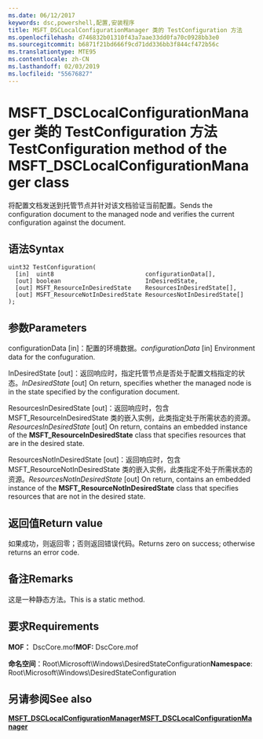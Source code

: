 ```yaml
---
ms.date: 06/12/2017
keywords: dsc,powershell,配置,安装程序
title: MSFT_DSCLocalConfigurationManager 类的 TestConfiguration 方法
ms.openlocfilehash: d746832b01310f43a7aae33dd0fa70c0928bb3e0
ms.sourcegitcommit: b6871f21bd666f9cd71dd336bb3f844cf472b56c
ms.translationtype: MTE95
ms.contentlocale: zh-CN
ms.lasthandoff: 02/03/2019
ms.locfileid: "55676827"
---
```

# <a name="testconfiguration-method-of-the-msftdsclocalconfigurationmanager-class"></a><span data-ttu-id="3d918-103">MSFT_DSCLocalConfigurationManager 类的 TestConfiguration 方法</span><span class="sxs-lookup"><span data-stu-id="3d918-103">TestConfiguration method of the MSFT_DSCLocalConfigurationManager class</span></span>

<span data-ttu-id="3d918-104">将配置文档发送到托管节点并针对该文档验证当前配置。</span><span class="sxs-lookup"><span data-stu-id="3d918-104">Sends the configuration document to the managed node and verifies the current configuration against the document.</span></span>

## <a name="syntax"></a><span data-ttu-id="3d918-105">语法</span><span class="sxs-lookup"><span data-stu-id="3d918-105">Syntax</span></span>

```mof
uint32 TestConfiguration(
  [in]  uint8                          configurationData[],
  [out] boolean                        InDesiredState,
  [out] MSFT_ResourceInDesiredState    ResourcesInDesiredState[],
  [out] MSFT_ResourceNotInDesiredState ResourcesNotInDesiredState[]
);
```

## <a name="parameters"></a><span data-ttu-id="3d918-106">参数</span><span class="sxs-lookup"><span data-stu-id="3d918-106">Parameters</span></span>

<span data-ttu-id="3d918-107">configurationData \[in\]：配置的环境数据。</span><span class="sxs-lookup"><span data-stu-id="3d918-107">*configurationData* \[in\] Environment data for the confuguration.</span></span>

<span data-ttu-id="3d918-108">InDesiredState \[out\]：返回响应时，指定托管节点是否处于配置文档指定的状态。</span><span class="sxs-lookup"><span data-stu-id="3d918-108">*InDesiredState* \[out\] On return, specifies whether the managed node is in the state specified by the configuration document.</span></span>

<span data-ttu-id="3d918-109">ResourcesInDesiredState \[out\]：返回响应时，包含 MSFT_ResourceInDesiredState 类的嵌入实例，此类指定处于所需状态的资源。</span><span class="sxs-lookup"><span data-stu-id="3d918-109">*ResourcesInDesiredState* \[out\] On return, contains an embedded instance of the **MSFT_ResourceInDesiredState** class that specifies resources that are in the desired state.</span></span>

<span data-ttu-id="3d918-110">ResourcesNotInDesiredState \[out\]：返回响应时，包含 MSFT_ResourceNotInDesiredState 类的嵌入实例，此类指定不处于所需状态的资源。</span><span class="sxs-lookup"><span data-stu-id="3d918-110">*ResourcesNotInDesiredState* \[out\] On return, contains an embedded instance of the **MSFT_ResourceNotInDesiredState** class that specifies resources that are not in the desired state.</span></span>

## <a name="return-value"></a><span data-ttu-id="3d918-111">返回值</span><span class="sxs-lookup"><span data-stu-id="3d918-111">Return value</span></span>

<span data-ttu-id="3d918-112">如果成功，则返回零；否则返回错误代码。</span><span class="sxs-lookup"><span data-stu-id="3d918-112">Returns zero on success; otherwise returns an error code.</span></span>

## <a name="remarks"></a><span data-ttu-id="3d918-113">备注</span><span class="sxs-lookup"><span data-stu-id="3d918-113">Remarks</span></span>

<span data-ttu-id="3d918-114">这是一种静态方法。</span><span class="sxs-lookup"><span data-stu-id="3d918-114">This is a static method.</span></span>

## <a name="requirements"></a><span data-ttu-id="3d918-115">要求</span><span class="sxs-lookup"><span data-stu-id="3d918-115">Requirements</span></span>

<span data-ttu-id="3d918-116">**MOF：** DscCore.mof</span><span class="sxs-lookup"><span data-stu-id="3d918-116">**MOF:** DscCore.mof</span></span>

<span data-ttu-id="3d918-117">**命名空间**：Root\Microsoft\Windows\DesiredStateConfiguration</span><span class="sxs-lookup"><span data-stu-id="3d918-117">**Namespace**: Root\Microsoft\Windows\DesiredStateConfiguration</span></span>

## <a name="see-also"></a><span data-ttu-id="3d918-118">另请参阅</span><span class="sxs-lookup"><span data-stu-id="3d918-118">See also</span></span>

[<span data-ttu-id="3d918-119">**MSFT_DSCLocalConfigurationManager**</span><span class="sxs-lookup"><span data-stu-id="3d918-119">**MSFT_DSCLocalConfigurationManager**</span></span>](msft-dsclocalconfigurationmanager.md)